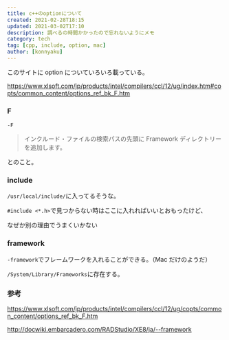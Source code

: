 ```yaml
---
title: c++のoptionについて
created: 2021-02-28T18:15
updated: 2021-03-02T17:10
description: 調べるの時間かかったので忘れないようにメモ
category: tech
tag: [cpp, include, option, mac]
author: [konnyaku]
---
```


このサイトに option についていろいろ載っている。

https://www.xlsoft.com/jp/products/intel/compilers/ccl/12/ug/index.htm#copts/common_content/options_ref_bk_F.htm

### F

`-F`

> インクルード・ファイルの検索パスの先頭に Framework ディレクトリーを追加します。

とのこと。

### include

`/usr/local/include/`に入ってるそうな。

`#include <*.h>`で見つからない時はここに入れればいいとおもったけど、

なぜか別の理由でうまくいかない

### framework

`-framework`でフレームワークを入れることができる。（Mac だけのようだ）

`/System/Library/Frameworks`に存在する。

### 参考

https://www.xlsoft.com/jp/products/intel/compilers/ccl/12/ug/copts/common_content/options_ref_bk_F.htm

http://docwiki.embarcadero.com/RADStudio/XE8/ja/--framework
